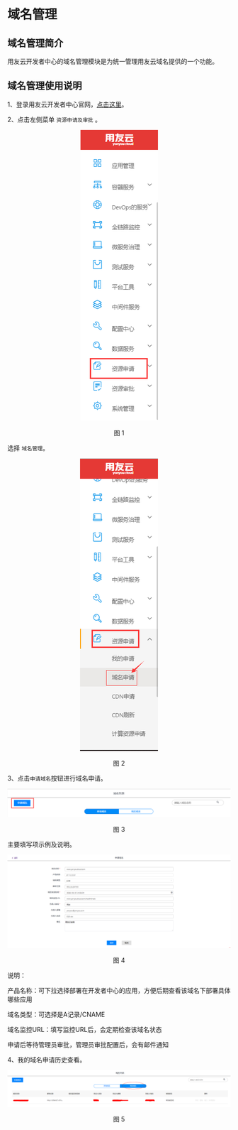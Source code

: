 # 域名管理

## 域名管理简介 

用友云开发者中心的域名管理模块是为统一管理用友云域名提供的一个功能。

## 域名管理使用说明

1、登录用友云开发者中心官网，[点击这里](https://developer.yonyoucloud.com)。

2、点击左侧菜单 `资源申请及审批` 。
<div align=center>
<img src="/articles/cloud/3-/images/domain/1.png"/>
</div>
<p align="center">图 1</p>

选择 `域名管理`。
<div align=center>
<img src="/articles/cloud/3-/images/domain/2.png"/>
</div>
<p align="center">图 2</p>

3、点击`申请域名`按钮进行域名申请。
<div align=center>
<img src="/articles/cloud/3-/images/domain/3.png"/>
</div>
<p align="center">图 3</p>

主要填写项示例及说明。
<div align=center>
<img src="/articles/cloud/3-/images/domain/4.png"/>
</div>
<p align="center">图 4</p>

说明：

产品名称：可下拉选择部署在开发者中心的应用，方便后期查看该域名下部署具体哪些应用

域名类型：可选择是A记录/CNAME

域名监控URL：填写监控URL后，会定期检查该域名状态

申请后等待管理员审批，管理员审批配置后，会有邮件通知


4、我的域名申请历史查看。
<div align=center>
<img src="/articles/cloud/3-/images/domain/5.png"/>
</div>
<p align="center">图 5</p>

